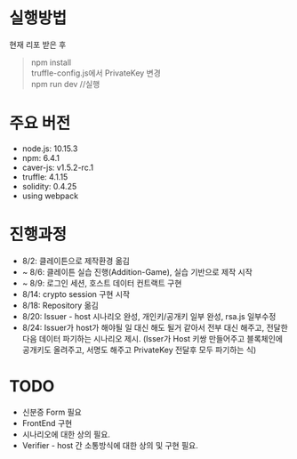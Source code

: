 # 실행방법
현재 리포 받은 후 
> npm install <br>
> truffle-config.js에서 PrivateKey 변경 <br>
> npm run dev //실행

# 주요 버전
- node.js: 10.15.3
- npm: 6.4.1
- caver-js: v1.5.2-rc.1
- truffle: 4.1.15
- solidity: 0.4.25
- using webpack


# 진행과정
- 8/2: 클레이튼으로 제작환경 옮김
- ~ 8/6: 클레이튼 실습 진행(Addition-Game), 실습 기반으로 제작 시작
- ~ 8/9: 로그인 세션, 호스트 데이터 컨트랙트 구현
- 8/14: crypto session 구현 시작 
- 8/18: Repository 옮김
- 8/20: Issuer - host 시나리오 완성, 개인키/공개키 일부 완성, rsa.js 일부수정
- 8/24: Issuer가 host가 해야될 일 대신 해도 될거 같아서 전부 대신 해주고, 전달한다음 데이터 파기하는 시나리오 제시.
        (Isser가 Host 키쌍 만들어주고 블록체인에 공개키도 올려주고, 서명도 해주고 PrivateKey 전달후 모두 파기하는 식)


# TODO
- 신분증 Form 필요
- FrontEnd 구현
- 시나리오에 대한 상의 필요.
- Verifier - host 간 소통방식에 대한 상의 및 구현 필요.


